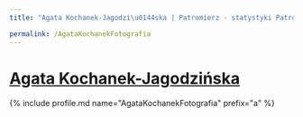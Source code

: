 ```yaml
---
title: "Agata Kochanek-Jagodzi\u0144ska | Patromierz - statystyki Patronite.pl"

permalink: /AgataKochanekFotografia
---
```


# [Agata Kochanek-Jagodzińska](https://patronite.pl/AgataKochanekFotografia)

{% include profile.md name="AgataKochanekFotografia" prefix="a" %}

